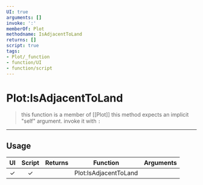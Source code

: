 ```yaml
---
UI: true
arguments: []
invoke: ':'
memberOf: Plot
methodname: IsAdjacentToLand
returns: []
script: true
tags:
- Plot/_function
- function/UI
- function/script
---
```

# Plot:IsAdjacentToLand
> this function is a member of [[Plot]]
> this method expects an implicit "self" argument. invoke it with `:`
-----
## Usage
|  UI | Script | Returns | Function | Arguments |
|:---:|:------:|-------:|:--------:|:---------|
|✓|✓||Plot:IsAdjacentToLand||
